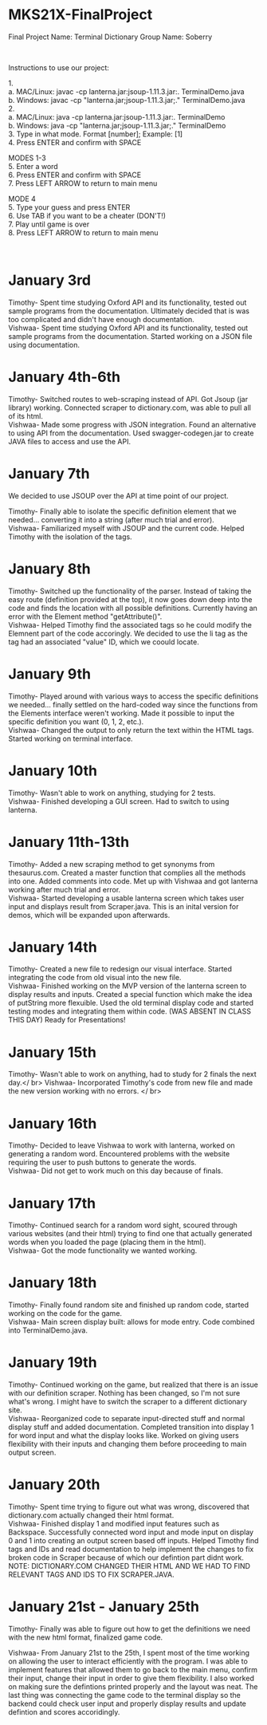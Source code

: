 # MKS21X-FinalProject
Final Project Name: Terminal Dictionary 
Group Name: Soberry

<br />

Instructions to use our project:

1.<br />
a. MAC/Linux: javac -cp lanterna.jar:jsoup-1.11.3.jar:. TerminalDemo.java<br />
b. Windows: javac -cp "lanterna.jar;jsoup-1.11.3.jar;." TerminalDemo.java<br />
2.<br />
a. MAC/Linux: java -cp lanterna.jar:jsoup-1.11.3.jar:. TerminalDemo<br />
b. Windows: java -cp "lanterna.jar;jsoup-1.11.3.jar;." TerminalDemo<br />
3. Type in what mode. Format [number]; Example: [1]<br />
4. Press ENTER and confirm with SPACE<br />

MODES 1-3<br />
5. Enter a word<br />
6. Press ENTER and confirm with SPACE<br />
7. Press LEFT ARROW to return to main menu<br />

MODE 4<br />
5. Type your guess and press ENTER<br />
6. Use TAB if you want to be a cheater (DON'T!)<br />
7. Play until game is over<br />
8. Press LEFT ARROW to return to main menu<br />

<br />

# January 3rd
Timothy- Spent time studying Oxford API and its functionality, tested out sample programs from the documentation. Ultimately decided that is was too complicated and didn't have enough documentation. <br />
Vishwaa- Spent time studying Oxford API and its functionality, tested out sample programs from the documentation. Started working on a JSON file using documentation.
# January 4th-6th
Timothy- Switched routes to web-scraping instead of API. Got Jsoup (jar library) working. Connected scraper to dictionary.com, was able to pull all of its html.<br />
Vishwaa- Made some progress with JSON integration. Found an alternative to using API from the documentation. Used swagger-codegen.jar to create JAVA files to access and use the API.
# January 7th
We decided to use JSOUP over the API at time point of our project. <br />

Timothy- Finally able to isolate the specific definition element that we needed... converting it into a string (after much trial and error). <br />
Vishwaa- Familiarized myself with JSOUP and the current code. Helped Timothy with the isolation of the tags.
# January 8th
Timothy- Switched up the functionality of the parser. Instead of taking the easy route (definition provided at the top), it now goes down deep into the code and finds the location with all possible definitions. Currently having an error with the Element method "getAttribute()". <br />
Vishwaa- Helped Timothy find the associated tags so he could modify the Elemnent part of the code accoringly. We decided to use the li tag as the tag had an associated "value" ID, which we coould locate. 
# January 9th
Timothy- Played around with various ways to access the specific definitions we needed... finally settled on the hard-coded way since the functions from the Elements interface weren't working. Made it possible to input the specific definition you want (0, 1, 2, etc.). <br />
Vishwaa- Changed the output to only return the text within the HTML tags. Started working on terminal interface.
# January 10th
Timothy- Wasn't able to work on anything, studying for 2 tests. <br />
Vishwaa- Finished developing a GUI screen. Had to switch to using lanterna.
# January 11th-13th
Timothy- Added a new scraping method to get synonyms from thesaurus.com. Created a master function that complies all the methods into one. Added comments into code. Met up with Vishwaa and got lanterna working after much trial and error.<br />
Vishwaa- Started developing a usable lanterna screen which takes user input and displays result from Scraper.java. This is an inital version for demos, which will be expanded upon afterwards. <br />
# January 14th
Timothy- Created a new file to redesign our visual interface. Started integrating the code from old visual into the new file. <br />
Vishwaa- Finished working on the MVP version of the lanterna screen to display results and inputs. Created a special function which make the idea of putString more flexuible. Used the old terminal display code and started testing modes and integrating them within code. (WAS ABSENT IN CLASS THIS DAY)
Ready for Presentations! 
</br>
# January 15th
Timothy- Wasn't able to work on anything, had to study for 2 finals the next day.</  br>
Vishwaa- Incorporated Timothy's code from new file and made the new version working with no errors.
</  br>
# January 16th
Timothy- Decided to leave Vishwaa to work with lanterna, worked on generating a random word. Encountered problems with the website requiring the user to push buttons to generate the words. <br />
Vishwaa- Did not get to work much on this day because of finals.
</br>
# January 17th
Timothy- Continued search for a random word sight, scoured through various websites (and their html) trying to find one that actually generated words when you loaded the page (placing them in the html).</br>
Vishwaa- Got the mode functionality we wanted working.
</br>
# January 18th
Timothy- Finally found random site and finished up random code, started working on the code for the game.</br>
Vishwaa- Main screen display built: allows for mode entry. Code combined into TerminalDemo.java.
</br>
# January 19th
Timothy- Continued working on the game, but realized that there is an issue with our definition scraper. Nothing has been changed, so I'm not sure what's wrong. I might have to switch the scraper to a different dictionary site. </br>
Vishwaa- Reorganized code to separate input-directed stuff and normal display stuff and added documentation. Completed transition into display 1 for word input and what the display looks like. Worked on giving users flexibility with their inputs and changing them before proceeding to main output screen. 
</br>
# January 20th
Timothy- Spent time trying to figure out what was wrong, discovered that dictionary.com actually changed their html format.</br>
Vishwaa- Finished display 1 and modified input features such as Backspace. Successfully connected word input and mode input on display 0 and 1 into creating an output screen based off inputs. Helped Timothy find tags and IDs and read documentation to help implement the changes to fix broken code in Scraper because of which our defintion part didnt work.  </br>
NOTE: DICTIONARY.COM CHANGED THEIR HTML AND WE HAD TO FIND RELEVANT TAGS AND IDS TO FIX SCRAPER.JAVA. </br>

# January 21st - January 25th
Timothy- Finally was able to figure out how to get the definitions we need with the new html format, finalized game code. </br>

Vishwaa- From January 21st to the 25th, I spent most of the time working on allowing the user to interact efficiently with the program. I was able to implement features that allowed them to go back to the main menu, confirm their input, change their input in order to give them flexibility. I also worked on making sure the defintions printed properly and the layout was neat. The last thing was connecting the game code to the terminal display so the backend could check user input and properly display results and update defintion and scores accoridingly.
